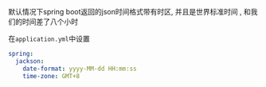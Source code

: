 默认情况下spring boot返回的json时间格式带有时区, 并且是世界标准时间 , 和我们的时间差了八个小时

在`application.yml`中设置
```yaml
spring:
  jackson:
    date-format: yyyy-MM-dd HH:mm:ss
    time-zone: GMT+8
```
